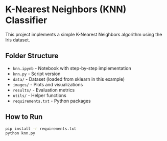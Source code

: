# K-Nearest Neighbors (KNN) Classifier

This project implements a simple K-Nearest Neighbors algorithm using the Iris dataset.

## Folder Structure
- `knn.ipynb` - Notebook with step-by-step implementation
- `knn.py` - Script version
- `data/` - Dataset (loaded from sklearn in this example)
- `images/` - Plots and visualizations
- `results/` - Evaluation metrics
- `utils/` - Helper functions
- `requirements.txt` - Python packages

## How to Run
```bash
pip install -r requirements.txt
python knn.py

